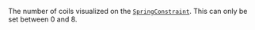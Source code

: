 The number of coils visualized on the [`SpringConstraint`](https://create.roblox.com/docs/reference/engine/classes/SpringConstraint). This can
only be set between 0 and 8.